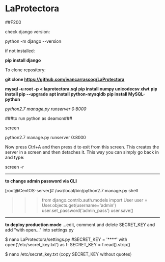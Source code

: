 # LaProtectora
##F200

check django version:

python -m django --version

if not installed:

**pip install django**


To clone repository:

**git clone https://github.com/ivancarrascoq/LaProtectora**

**mysql -u root -p < laprotectora.sql**
**pip install numpy unicodecsv xlwt**
**pip install pip --upgrade**
**apt install python-mysqldb**
**pip install MySQL-python**

 _python2.7 manage.py runserver 0:8000_
 
 
 ###to run python as deamon###
 
screen

python2.7 manage.py runserver 0:8000

Now press Ctrl+A and then press d to exit from this screen.
This creates the server in a screen and then detaches it. This way you can simply go back in and type:

screen -r

-------------------
**to change admin password via CLI**

[root@CentOS-server]# /usr/local/bin/python2.7 manage.py shell
>>> from django.contrib.auth.models import User
>>> user = User.objects.get(username='admin')
>>> user.set_password('admin_pass')
>>> user.save()

-------------------
**to deploy production mode**
...edit, comment and delete SECRET_KEY and add "with open..." into settings.py

$ nano LaProtectora/settings.py
#SECRET_KEY = '****'
with open('/etc/secret_key.txt') as f:
    SECRET_KEY = f.read().strip()

$ nano /etc/secret_key.txt
(copy SECRET_KEY without quotes)

